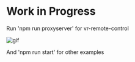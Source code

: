 # Work in Progress

Run 'npm run proxyserver' for vr-remote-control

![gif](https://media.giphy.com/media/26gQZTk88noPfnYnC/giphy.gif)

And 'npm run start' for other examples

